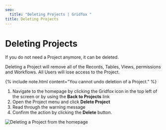 ```yaml
---
seo:
  title: "Deleting Projects | Gridfox "
title: Deleting Projects
---
```

# Deleting Projects

If you do not need a Project anymore, it can be deleted.

Deleting a Project will remove all of the Records, Tables, Views, permissions and Workflows. All Users will lose access to the Project.

{% include note.html content="You cannot undo deletion of a Project." %}

1. Navigate to the homepage by clicking the Gridfox icon in the top left of the screen or by using the **Back to Projects** link
2. Open the Project menu and click **Delete Project**
3. Read through the warning message
4. Confirm the action by clicking the **Delete** button.

![Deleting a Project from the homepage](/assets/images/delete-project_rs.gif "Deleting a Project")